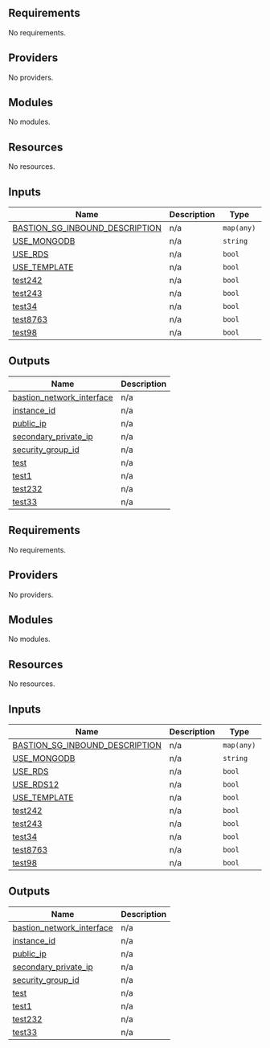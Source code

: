 ## Requirements

No requirements.

## Providers

No providers.

## Modules

No modules.

## Resources

No resources.

## Inputs

| Name | Description | Type | Default | Required |
|------|-------------|------|---------|:--------:|
| <a name="input_BASTION_SG_INBOUND_DESCRIPTION"></a> [BASTION\_SG\_INBOUND\_DESCRIPTION](#input\_BASTION\_SG\_INBOUND\_DESCRIPTION) | n/a | `map(any)` | `{}` | no |
| <a name="input_USE_MONGODB"></a> [USE\_MONGODB](#input\_USE\_MONGODB) | n/a | `string` | `""` | no |
| <a name="input_USE_RDS"></a> [USE\_RDS](#input\_USE\_RDS) | n/a | `bool` | `false` | no |
| <a name="input_USE_TEMPLATE"></a> [USE\_TEMPLATE](#input\_USE\_TEMPLATE) | n/a | `bool` | `true` | no |
| <a name="input_test242"></a> [test242](#input\_test242) | n/a | `bool` | `false` | no |
| <a name="input_test243"></a> [test243](#input\_test243) | n/a | `bool` | `false` | no |
| <a name="input_test34"></a> [test34](#input\_test34) | n/a | `bool` | `false` | no |
| <a name="input_test8763"></a> [test8763](#input\_test8763) | n/a | `bool` | `false` | no |
| <a name="input_test98"></a> [test98](#input\_test98) | n/a | `bool` | `false` | no |

## Outputs

| Name | Description |
|------|-------------|
| <a name="output_bastion_network_interface"></a> [bastion\_network\_interface](#output\_bastion\_network\_interface) | n/a |
| <a name="output_instance_id"></a> [instance\_id](#output\_instance\_id) | n/a |
| <a name="output_public_ip"></a> [public\_ip](#output\_public\_ip) | n/a |
| <a name="output_secondary_private_ip"></a> [secondary\_private\_ip](#output\_secondary\_private\_ip) | n/a |
| <a name="output_security_group_id"></a> [security\_group\_id](#output\_security\_group\_id) | n/a |
| <a name="output_test"></a> [test](#output\_test) | n/a |
| <a name="output_test1"></a> [test1](#output\_test1) | n/a |
| <a name="output_test232"></a> [test232](#output\_test232) | n/a |
| <a name="output_test33"></a> [test33](#output\_test33) | n/a |

<!-- BEGIN_TF_DOCS -->
## Requirements

No requirements.

## Providers

No providers.

## Modules

No modules.

## Resources

No resources.

## Inputs

| Name | Description | Type | Default | Required |
|------|-------------|------|---------|:--------:|
| <a name="input_BASTION_SG_INBOUND_DESCRIPTION"></a> [BASTION\_SG\_INBOUND\_DESCRIPTION](#input\_BASTION\_SG\_INBOUND\_DESCRIPTION) | n/a | `map(any)` | `{}` | no |
| <a name="input_USE_MONGODB"></a> [USE\_MONGODB](#input\_USE\_MONGODB) | n/a | `string` | `""` | no |
| <a name="input_USE_RDS"></a> [USE\_RDS](#input\_USE\_RDS) | n/a | `bool` | `false` | no |
| <a name="input_USE_RDS12"></a> [USE\_RDS12](#input\_USE\_RDS12) | n/a | `bool` | `false` | no |
| <a name="input_USE_TEMPLATE"></a> [USE\_TEMPLATE](#input\_USE\_TEMPLATE) | n/a | `bool` | `true` | no |
| <a name="input_test242"></a> [test242](#input\_test242) | n/a | `bool` | `false` | no |
| <a name="input_test243"></a> [test243](#input\_test243) | n/a | `bool` | `false` | no |
| <a name="input_test34"></a> [test34](#input\_test34) | n/a | `bool` | `false` | no |
| <a name="input_test8763"></a> [test8763](#input\_test8763) | n/a | `bool` | `false` | no |
| <a name="input_test98"></a> [test98](#input\_test98) | n/a | `bool` | `false` | no |

## Outputs

| Name | Description |
|------|-------------|
| <a name="output_bastion_network_interface"></a> [bastion\_network\_interface](#output\_bastion\_network\_interface) | n/a |
| <a name="output_instance_id"></a> [instance\_id](#output\_instance\_id) | n/a |
| <a name="output_public_ip"></a> [public\_ip](#output\_public\_ip) | n/a |
| <a name="output_secondary_private_ip"></a> [secondary\_private\_ip](#output\_secondary\_private\_ip) | n/a |
| <a name="output_security_group_id"></a> [security\_group\_id](#output\_security\_group\_id) | n/a |
| <a name="output_test"></a> [test](#output\_test) | n/a |
| <a name="output_test1"></a> [test1](#output\_test1) | n/a |
| <a name="output_test232"></a> [test232](#output\_test232) | n/a |
| <a name="output_test33"></a> [test33](#output\_test33) | n/a |
<!-- END_TF_DOCS -->